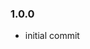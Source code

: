 <!-- SPDX-FileCopyrightText: © 2025 promising future digital media llc. All rights reserved. <admin@parleystar.com> -->
<!-- SPDX-License-Identifier: Mozilla Public License 1.1 (MPL-1.1) -->

### 1.0.0

- initial commit